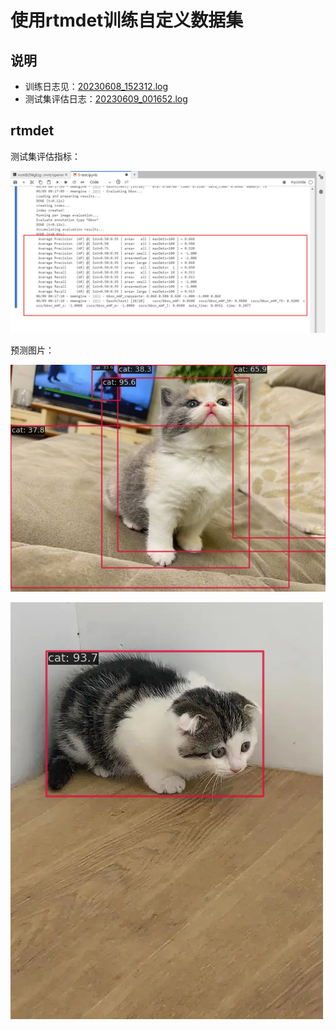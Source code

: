 # 使用rtmdet训练自定义数据集

## 说明

- 训练日志见：[20230608_152312.log](mmdetection/work_dirs/cat_rtmdet_config/20230608_152312/20230608_152312.log)
- 测试集评估日志：[20230609_001652.log](mmdetection/work_dirs/cat_rtmdet_config/20230609_001652/20230609_001652.log)

## rtmdet

测试集评估指标：

![img](test.jpg)


预测图片：

![img2](mmdetection/outputs/vis/cat.jpg)

![img3](mmdetection/outputs/vis/cat1.png)